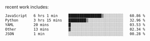 
<!--<img width="1415" height="100" alt="blu" src="https://github.com/rdsilva01/rdsilva01/assets/101207588/deb060e5-d035-4f09-b511-e3f50605b207">-->

<!-- \> Enthusiastic about developing and building solutions <br>
\> Computer Science and Engineering @ UBI -->

<!-- <a href="https://www.rodrigosilva.live/">personal website</a> 🏁 -->

<!-- ![](https://komarev.com/ghpvc/?username=rdsilva01) -->

recent work includes:
<!--START_SECTION:waka-->

```txt
JavaScript   6 hrs 1 min     ███████████████▒░░░░░░░░░   60.86 %
Python       3 hrs 15 mins   ████████▒░░░░░░░░░░░░░░░░   32.96 %
YAML         20 mins         █░░░░░░░░░░░░░░░░░░░░░░░░   03.53 %
Other        13 mins         ▓░░░░░░░░░░░░░░░░░░░░░░░░   02.34 %
JSON         1 min           ░░░░░░░░░░░░░░░░░░░░░░░░░   00.28 %
```

<!--END_SECTION:waka-->

